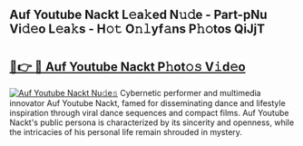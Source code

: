 ## Auf Youtube Nackt L𝚎a𝚔ed N𝚞𝚍e - Part-pNu Vi𝚍𝚎o L𝚎a𝚔s - H𝚘𝚝 O𝚗𝚕yf𝚊ns P𝚑𝚘tos QiJjT

# <h2><a href="http://kf60mdf.oniu.top/?m=Auf+Youtube+Nackt">🔗👉 🔴 Auf Youtube Nackt P𝚑ot𝚘𝚜 V𝚒d𝚎o</a></h2>

[![Auf Youtube Nackt Nu𝚍e𝚜](https://i.imgur.com/0qMVB7G.gif)](http://kf60mdf.oniu.top/?m=Auf+Youtube+Nackt)
Cybernetic performer and multimedia innovator Auf Youtube Nackt, famed for disseminating dance and lifestyle inspiration through viral dance sequences and compact films. Auf Youtube Nackt's public persona is characterized by its sincerity and openness, while the intricacies of his personal life remain shrouded in mystery.  
